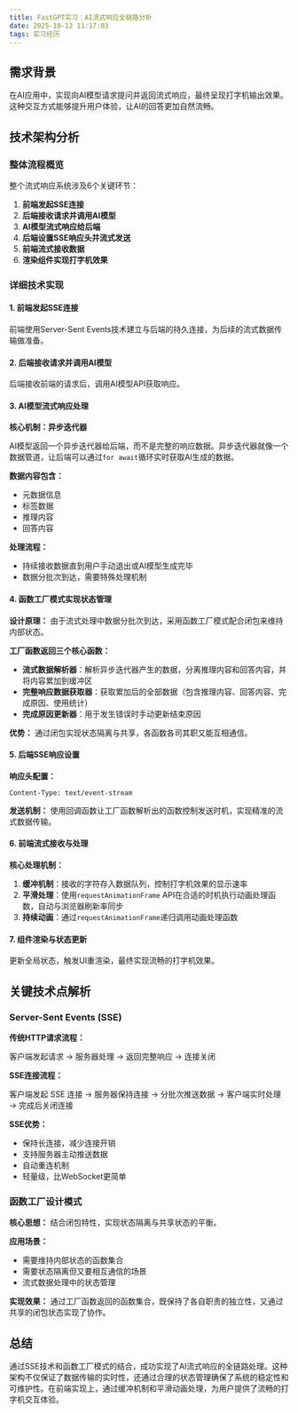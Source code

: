 ```yaml
---
title: FastGPT实习：AI流式响应全链路分析
date: 2025-10-12 11:17:03
tags: 实习经历
---
```


## 需求背景

在AI应用中，实现向AI模型请求提问并返回流式响应，最终呈现打字机输出效果。这种交互方式能够提升用户体验，让AI的回答更加自然流畅。

## 技术架构分析

### 整体流程概览

整个流式响应系统涉及6个关键环节：

1. **前端发起SSE连接**
2. **后端接收请求并调用AI模型**
3. **AI模型流式响应给后端**
4. **后端设置SSE响应头并流式发送**
5. **前端流式接收数据**
6. **渲染组件实现打字机效果**

### 详细技术实现

#### 1. 前端发起SSE连接

前端使用Server-Sent Events技术建立与后端的持久连接，为后续的流式数据传输做准备。

#### 2. 后端接收请求并调用AI模型

后端接收前端的请求后，调用AI模型API获取响应。

#### 3. AI模型流式响应处理

**核心机制：异步迭代器**

AI模型返回一个异步迭代器给后端，而不是完整的响应数据。异步迭代器就像一个数据管道，让后端可以通过`for await`循环实时获取AI生成的数据。

**数据内容包含：**
- 元数据信息
- 标签数据
- 推理内容
- 回答内容

**处理流程：**
- 持续接收数据直到用户手动退出或AI模型生成完毕
- 数据分批次到达，需要特殊处理机制

#### 4. 函数工厂模式实现状态管理

**设计原理：**
由于流式处理中数据分批次到达，采用函数工厂模式配合闭包来维持内部状态。

**工厂函数返回三个核心函数：**

- **流式数据解析器**：解析异步迭代器产生的数据，分离推理内容和回答内容，并将内容累加到缓冲区
- **完整响应数据获取器**：获取累加后的全部数据（包含推理内容、回答内容、完成原因、使用统计）
- **完成原因更新器**：用于发生错误时手动更新结束原因

**优势：**
通过闭包实现状态隔离与共享，各函数各司其职又能互相通信。

#### 5. 后端SSE响应设置

**响应头配置：**
```
Content-Type: text/event-stream
```

**发送机制：**
使用回调函数让工厂函数解析出的函数控制发送时机，实现精准的流式数据传输。

#### 6. 前端流式接收与处理

**核心处理机制：**

1. **缓冲机制**：接收的字符存入数据队列，控制打字机效果的显示速率
2. **平滑处理**：使用`requestAnimationFrame` API在合适的时机执行动画处理函数，自动与浏览器刷新率同步
3. **持续动画**：通过`requestAnimationFrame`递归调用动画处理函数

#### 7. 组件渲染与状态更新

更新全局状态，触发UI重渲染，最终实现流畅的打字机效果。

## 关键技术点解析

### Server-Sent Events (SSE)

**传统HTTP请求流程：**

客户端发起请求 → 服务器处理 → 返回完整响应 → 连接关闭

**SSE连接流程：**

客户端发起 SSE 连接 → 服务器保持连接 → 分批次推送数据 → 客户端实时处理 → 完成后关闭连接

**SSE优势：**
- 保持长连接，减少连接开销
- 支持服务器主动推送数据
- 自动重连机制
- 轻量级，比WebSocket更简单

### 函数工厂设计模式

**核心思想：**
结合闭包特性，实现状态隔离与共享状态的平衡。

**应用场景：**
- 需要维持内部状态的函数集合
- 需要状态隔离但又要相互通信的场景
- 流式数据处理中的状态管理

**实现效果：**
通过工厂函数返回的函数集合，既保持了各自职责的独立性，又通过共享的闭包状态实现了协作。

## 总结

通过SSE技术和函数工厂模式的结合，成功实现了AI流式响应的全链路处理。这种架构不仅保证了数据传输的实时性，还通过合理的状态管理确保了系统的稳定性和可维护性。在前端实现上，通过缓冲机制和平滑动画处理，为用户提供了流畅的打字机交互体验。
